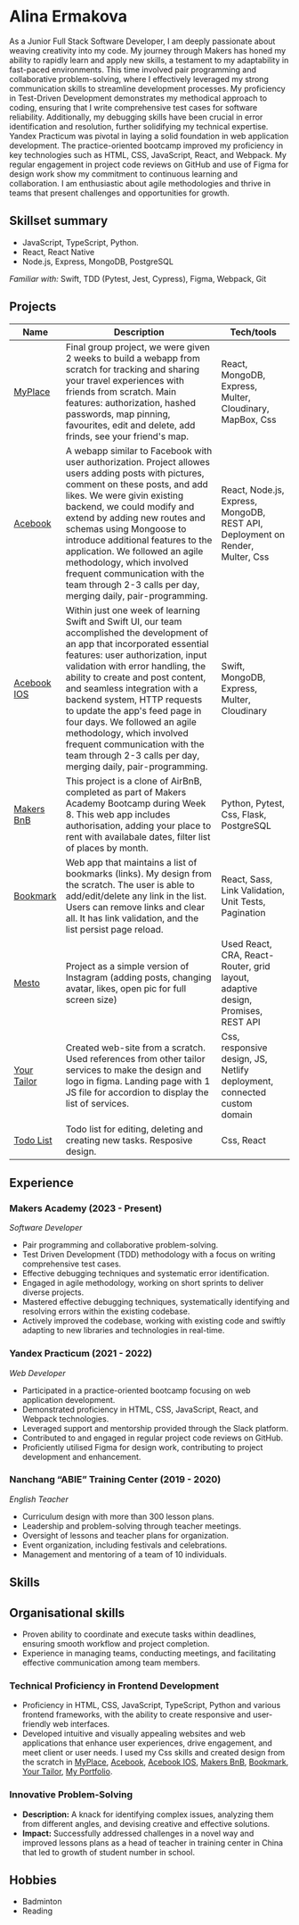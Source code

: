 # Alina Ermakova

As a Junior Full Stack Software Developer, I am deeply passionate about weaving creativity into my code. My journey through Makers has honed my ability to rapidly learn and apply new skills, a testament to my adaptability in fast-paced environments. This time involved pair programming and collaborative problem-solving, where I effectively leveraged my strong communication skills to streamline development processes.
My proficiency in Test-Driven Development demonstrates my methodical approach to coding, ensuring that I write comprehensive test cases for software reliability. Additionally, my debugging skills have been crucial in error identification and resolution, further solidifying my technical expertise.
Yandex Practicum was pivotal in laying a solid foundation in web application development. The practice-oriented bootcamp improved my proficiency in key technologies such as HTML, CSS, JavaScript, React, and Webpack. My regular engagement in project code reviews on GitHub and use of Figma for design work show my commitment to continuous learning and collaboration.
I am enthusiastic about agile methodologies and thrive in teams that present challenges and opportunities for growth.

## Skillset summary

- JavaScript, TypeScript, Python.
- React, React Native
- Node.js, Express, MongoDB, PostgreSQL

*Familiar with:* Swift, TDD (Pytest, Jest, Cypress), Figma, Webpack, Git

## Projects

| Name | Description| Tech/tools |
| ------------- | ------------- |------------- |
| [MyPlace](https://myplace-acrry.onrender.com/) | Final group project, we were given 2 weeks to build a webapp from scratch for tracking and sharing your travel experiences with friends from scratch. Main features: authorization, hashed passwords, map pinning, favourites, edit and delete, add frinds, see your friend's map.  | React, MongoDB, Express, Multer, Cloudinary, MapBox, Css |
| [Acebook](https://acebook-team-earth.onrender.com/) |  A webapp similar to Facebook with user authorization. Project allowes users adding posts with pictures, comment on these posts, and add likes. We were givin existing backend, we could modify and extend by adding new routes and schemas using Mongoose to introduce additional features to the application. We followed an agile methodology, which involved frequent communication with the team through 2-3 calls per day, merging daily, pair-programming. | React, Node.js, Express, MongoDB, REST API, Deployment on Render, Multer, Css |
| [Acebook IOS](https://github.com/aliceb91/team-dakaj-swift-acebook) | Within just one week of learning Swift and Swift UI, our team accomplished the development of an app that incorporated essential features: user authorization, input validation with error handling, the ability to create and post content, and seamless integration with a backend system, HTTP requests to update the app's feed page in four days. We followed an agile methodology, which involved frequent communication with the team through 2-3 calls per day, merging daily, pair-programming. | Swift, MongoDB, Express, Multer, Cloudinary |
| [Makers BnB](https://github.com/denisecodes/makersbnb) | This project is a clone of AirBnB, completed as part of Makers Academy Bootcamp during Week 8. This web app includes authorisation, adding your place to rent with availabale dates, filter list of places by month. | Python, Pytest, Css, Flask, PostgreSQL |
| [Bookmark](https://bookmark-app-ae.netlify.app/) | Web app that maintains a list of bookmarks (links). My design from the scratch. The user is able to add/edit/delete any link in the list. Users can remove links and clear all. It has link validation, and the list persist page reload. | React, Sass, Link Validation, Unit Tests, Pagination |
| [Mesto](https://alalinaermakova.github.io/mesto-react-auth/) | Project as a simple version of Instagram (adding posts, changing avatar, likes, open pic for full screen size)  | Used React, CRA, React-Router, grid layout, adaptive design, Promises, REST API |
| [Your Tailor](https://yourtailor.site/) | Created web-site from a scratch. Used references from other tailor services to make the design and logo in figma. Landing page with 1 JS file for accordion to display the list of services. | Css, responsive design, JS, Netlify deployment, connected custom domain |
| [Todo List](https://todo-list-app-by-alina.netlify.app/) | Todo list for editing, deleting and creating new tasks. Resposive design. | Css, React |

## Experience

### Makers Academy (2023 - Present)
*Software Developer*

- Pair programming and collaborative problem-solving.
- Test Driven Development (TDD) methodology with a focus on writing comprehensive test cases.
- Effective debugging techniques and systematic error identification.
- Engaged in agile methodology, working on short sprints to deliver diverse projects.
- Mastered effective debugging techniques, systematically identifying and resolving errors within the existing codebase.
- Actively improved the codebase, working with existing code and swiftly adapting to new libraries and technologies in real-time.


### Yandex Practicum (2021 - 2022)
*Web Developer*

- Participated in a practice-oriented bootcamp focusing on web application development.
- Demonstrated proficiency in HTML, CSS, JavaScript, React, and Webpack technologies.
- Leveraged support and mentorship provided through the Slack platform.
- Contributed to and engaged in regular project code reviews on GitHub.
- Proficiently utilised Figma for design work, contributing to project development and enhancement.


### Nanchang “ABIE” Training Center (2019 - 2020)
*English Teacher*

- Curriculum design with more than 300 lesson plans.
- Leadership and problem-solving through teacher meetings.
- Oversight of lessons and teacher plans for organization.
- Event organization, including festivals and celebrations.
- Management and mentoring of a team of 10 individuals.

## Skills

## Organisational skills
- Proven ability to coordinate and execute tasks within deadlines, ensuring smooth workflow and project completion.
- Experience in managing teams, conducting meetings, and facilitating effective communication among team members.

### Technical Proficiency in Frontend Development
- Proficiency in HTML, CSS, JavaScript, TypeScript, Python and various frontend frameworks, with the ability to create responsive and user-friendly web interfaces.
- Developed intuitive and visually appealing websites and web applications that enhance user experiences, drive engagement, and meet client or user needs. I used my Css skills and created design from the scratch in [MyPlace](https://myplace-acrry.onrender.com/), [Acebook](https://acebook-team-earth.onrender.com/), [Acebook IOS](https://github.com/aliceb91/team-dakaj-swift-acebook), [Makers BnB](https://github.com/denisecodes/makersbnb), [Bookmark](https://bookmark-app-ae.netlify.app/), [Your Tailor](https://yourtailor.site/), [My Portfolio](https://alalinaermakova.github.io/).

### Innovative Problem-Solving
- **Description:** A knack for identifying complex issues, analyzing them from different angles, and devising creative and effective solutions.
- **Impact:** Successfully addressed challenges in a novel way and improved lessons plans as a head of teacher in training center in China that led to growth of student number in school.

## Hobbies
- Badminton
- Reading
